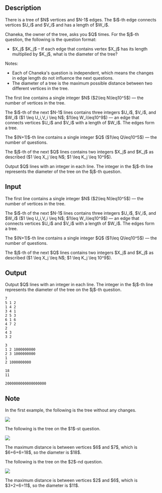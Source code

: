## Description

<div><p>There is a tree of $N$ vertices and $N-1$ edges. The $i$-th edge connects vertices $U_i$ and $V_i$ and has a length of $W_i$.</p><p>Chaneka, the owner of the tree, asks you $Q$ times. For the $j$-th question, the following is the question format: </p><ul> <li> $X_j$ $K_j$ – If each edge that contains vertex $X_j$ has its length multiplied by $K_j$, what is the diameter of the tree? </li></ul><p>Notes: </p><ul> <li> Each of Chaneka's question is <span class="tex-font-style-bf">independent</span>, which means the changes in edge length do not influence the next questions. </li><li> The diameter of a tree is the maximum possible distance between two different vertices in the tree. </li></ul></div><div class="input-specification"><p>The first line contains a single integer $N$ ($2\leq N\leq10^5$) — the number of vertices in the tree.</p><p>The $i$-th of the next $N-1$ lines contains three integers $U_i$, $V_i$, and $W_i$ ($1 \leq U_i,V_i \leq N$; $1\leq W_i\leq10^9$) — an edge that connects vertices $U_i$ and $V_i$ with a length of $W_i$. The edges form a tree.</p><p>The $(N+1)$-th line contains a single integer $Q$ ($1\leq Q\leq10^5$) — the number of questions.</p><p>The $j$-th of the next $Q$ lines contains two integers $X_j$ and $K_j$ as described ($1 \leq X_j \leq N$; $1 \leq K_j \leq 10^9$).</p></div><div class="output-specification"><p>Output $Q$ lines with an integer in each line. The integer in the $j$-th line represents the diameter of the tree on the $j$-th question.</p></div>

## Input

<p>The first line contains a single integer $N$ ($2\leq N\leq10^5$) — the number of vertices in the tree.</p><p>The $i$-th of the next $N-1$ lines contains three integers $U_i$, $V_i$, and $W_i$ ($1 \leq U_i,V_i \leq N$; $1\leq W_i\leq10^9$) — an edge that connects vertices $U_i$ and $V_i$ with a length of $W_i$. The edges form a tree.</p><p>The $(N+1)$-th line contains a single integer $Q$ ($1\leq Q\leq10^5$) — the number of questions.</p><p>The $j$-th of the next $Q$ lines contains two integers $X_j$ and $K_j$ as described ($1 \leq X_j \leq N$; $1 \leq K_j \leq 10^9$).</p>

## Output

<p>Output $Q$ lines with an integer in each line. The integer in the $j$-th line represents the diameter of the tree on the $j$-th question.</p>





```input1
7
5 1 2
1 4 2
3 4 1
2 5 3
6 1 6
4 7 2
2
4 3
3 2
```




```input2
3
1 2 1000000000
2 3 1000000000
1
2 1000000000
```




```output1
18
11
```




```output2
2000000000000000000
```



## Note

<p>In the first example, the following is the tree without any changes.</p><p><img class="tex-graphics" src="file://biyXwvvj.png" style="max-width: 100.0%;max-height: 100.0%;"></p><p>The following is the tree on the $1$-st question.</p><p><img class="tex-graphics" src="file://2qO9QYcg.png" style="max-width: 100.0%;max-height: 100.0%;"></p><p>The maximum distance is between vertices $6$ and $7$, which is $6+6+6=18$, so the diameter is $18$.</p><p>The following is the tree on the $2$-nd question.</p><p><img class="tex-graphics" src="file://AwhqFNiL.png" style="max-width: 100.0%;max-height: 100.0%;"></p><p>The maximum distance is between vertices $2$ and $6$, which is $3+2+6=11$, so the diameter is $11$.</p>
